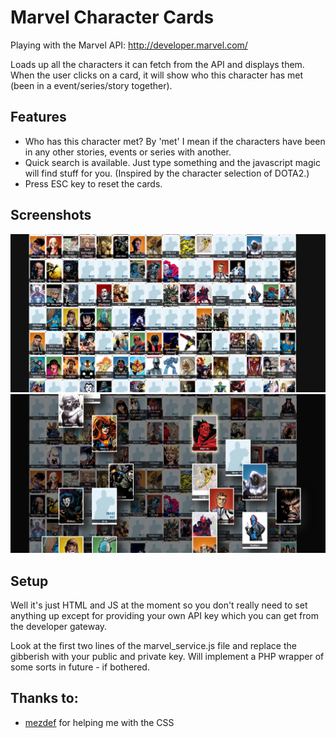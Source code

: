 Marvel Character Cards
===========

Playing with the Marvel API: http://developer.marvel.com/

Loads up all the characters it can fetch from the API and displays them. When the user clicks on a card, it will show who this character has met (been in a event/series/story together).

## Features

- Who has this character met? By 'met' I mean if the characters have been in any other stories, events or series with another.
- Quick search is available. Just type something and the javascript magic will find stuff for you. (Inspired by the character selection of DOTA2.)
- Press ESC key to reset the cards.

## Screenshots

![alt tag](screenshots/1.png)
![alt tag](screenshots/2.png)

## Setup

Well it's just HTML and JS at the moment so you don't really need to set anything up except for providing your own API key which you can get from the developer gateway.

Look at the first two lines of the marvel_service.js file and replace the gibberish with your public and private key. Will implement a PHP wrapper of some sorts in future - if bothered.

## Thanks to:
- [mezdef](https://github.com/mezdef) for helping me with the CSS
  
  
